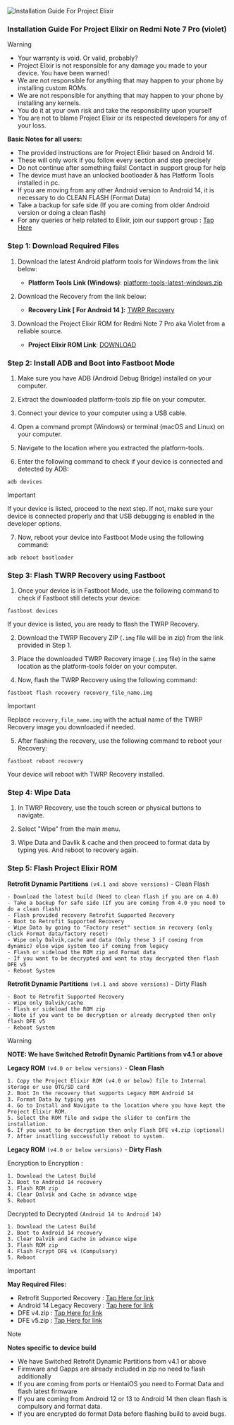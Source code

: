 ![Installation Guide For Project Elixir](https://i.imgur.com/42LxtAl.png)

### Installation Guide For Project Elixir on Redmi Note 7 Pro (violet)

> [!Warning]
> * Your warranty is void. Or valid, probably?
> * Project Elixir is not responsible for any damage you made to your device. You have been warned!
> * We are not responsible for anything that may happen to your phone by installing custom ROMs.
> * We are not responsible for anything that may happen to your phone by installing any kernels.
> * You do it at your own risk and take the responsibility upon yourself
> * You are not to blame Project Elixir or its respected developers for any of your loss.
>
> **Basic Notes for all users:**  
> * The provided instructions are for Project Elixir based on Android 14.
> * These will only work if you follow every section and step precisely
> * Do not continue after something fails! Contact in support group for help
> * The device must have an unlocked bootloader & has Platform Tools installed in pc.
> * If you are moving from any other Android version to Android 14, it is necessary to do CLEAN FLASH (Format Data)
> * Take a backup for safe side (If you are coming from older Android version or doing a clean flash)
> * For any queries or help related to Elixir, join our support group : [Tap Here](https://telegram.me/Elixir_Discussion)  



### Step 1: Download Required Files
1. Download the latest Android platform tools for Windows from the link below:
   - **Platform Tools Link (Windows)**: [platform-tools-latest-windows.zip](https://dl.google.com/android/repository/platform-tools-latest-windows.zip)

2. Download the Recovery from the link below:
   - **Recovery Link [ For Android 14 ]:** [TWRP Recovery](https://www.pling.com/p/1623145/)

3. Download the Project Elixir ROM for Redmi Note 7 Pro aka Violet from a reliable source.
   - **Project Elixir ROM Link**: [DOWNLOAD](https://projectelixiros.com/device/violet)

### Step 2: Install ADB and Boot into Fastboot Mode
1. Make sure you have ADB (Android Debug Bridge) installed on your computer. 

2. Extract the downloaded platform-tools zip file on your computer.

3. Connect your device to your computer using a USB cable.

4. Open a command prompt (Windows) or terminal (macOS and Linux) on your computer.

5. Navigate to the location where you extracted the platform-tools.

6. Enter the following command to check if your device is connected and detected by ADB:

```
adb devices
```
> [!Important]
> If your device is listed, proceed to the next step. If not, make sure your device is connected properly and that USB debugging is enabled in the developer options.

7. Now, reboot your device into Fastboot Mode using the following command:

```
adb reboot bootloader
```

### Step 3: Flash TWRP Recovery using Fastboot
1. Once your device is in Fastboot Mode, use the following command to check if Fastboot still detects your device:

```
fastboot devices
```

If your device is listed, you are ready to flash the TWRP Recovery.

2. Download the TWRP Recovery ZIP (`.img` file will be in zip) from the link provided in Step 1.

3. Place the downloaded TWRP Recovery image (`.img` file) in the same location as the platform-tools folder on your computer.

4. Now, flash the TWRP Recovery using the following command:

```
fastboot flash recovery recovery_file_name.img
```
> [!Important]
> Replace `recovery_file_name.img` with the actual name of the TWRP Recovery image you downloaded if needed.

5. After flashing the recovery, use the following command to reboot your Recovery:

```
fastboot reboot recovery
```

Your device will reboot with TWRP Recovery installed.

### Step 4: Wipe Data
1. In TWRP Recovery, use the touch screen or physical buttons to navigate.

2. Select "Wipe" from the main menu.

3. Wipe Data and Davlik & cache and then proceed to format data by typing yes. And reboot to recovery again.

### Step 5: Flash Project Elixir ROM

**Retrofit Dynamic Partitions** `(v4.1 and above versions)` - Clean Flash
```
- Download the latest build (Need to clean flash if you are on 4.0)
- Take a backup for safe side (If you are coming from 4.0 you need to do a clean flash)
- Flash provided recovery Retrofit Supported Recovery
- Boot to Retrofit Supported Recovery
- Wipe Data by going to "Factory reset" section in recovery (only click Format data/factory reset)
﻿﻿- Wipe only Dalvik,cache and data (Only these 3 if coming from dynamic) else wipe system too if coming from legacy
﻿﻿- Flash or sideload the ROM zip and Format data
- If you want to be decrypted and want to stay decrypted then flash DFE v5
- Reboot System
```

**Retrofit Dynamic Partitions** `(v4.1 and above versions)` - Dirty Flash
```
- Boot to Retrofit Supported Recovery
- Wipe only Dalvik/cache
- Flash or sideload the ROM zip
﻿﻿- Note if you want to be decryption or already decrypted then only flash DFE v5
- Reboot System
```
> [!Warning]
> **NOTE: We have Switched Retrofit Dynamic Partitions from v4.1 or above**


**Legacy ROM** `(v4.0 or below versions)` - **Clean Flash**
```
1. Copy the Project Elixir ROM (v4.0 or below) file to Internal storage or use OTG/SD card
2. Boot In the recovery that supports Legacy ROM Android 14
3. Format Data by typing yes
4. Go to Install and Navigate to the location where you have kept the Project Elixir ROM.
5. Select the ROM file and swipe the slider to confirm the installation.
6. If you want to be decryption then only Flash DFE v4.zip (optional)
7. After insatlling successfully reboot to system.
```

**Legacy ROM** `(v4.0 or below versions)` - **Dirty Flash**

Encryption to Encryption :
```
1. Download the Latest Build
2. Boot to Android 14 recovery
3. Flash ROM zip
4. Clear Dalvik and Cache in advance wipe
5. Reboot
```

Decrypted to Decrypted `(Android 14 to Android 14)`
```
1. Download the Latest Build
2. Boot to Android 14 recovery
3. Clear Dalvik and Cache in advance wipe
3. Flash ROM zip
4. Flash Fcrypt DFE v4 (Compulsory)
5. Reboot
```

> [!Important]
> **May Required Files:**
> * Retrofit Supported Recovery : [Tap Here for link](https://sourceforge.net/projects/project-elixir/files/fourteen/violet/recovery/recovery_ProjectElixir_4.1_violet-14.0-20240221-1451-OFFICIAL.img/download)
> * Android 14 Legacy Recovery : [Tap here for link](https://sourceforge.net/projects/project-elixir/files/fourteen/violet/recovery/recovery.img/download)
> * DFE v4.zip : [Tap Here for link](https://sourceforge.net/projects/project-elixir/files/fourteen/violet/dfe/DFE%20v4.zip/download)
> * DFE v5.zip : [Tap Here for link](https://sourceforge.net/projects/project-elixir/files/fourteen/violet/dfe/DFE%20v5.zip/download)


> [!Note] 
> **Notes specific to device build**
> * We have Switched Retrofit Dynamic Partitions from v4.1 or above
> * Firmware and Gapps are already included in zip no need to flash additionally
> * If you are coming from ports or HentaiOS you need to Format Data and flash latest firmware
> * If you are coming from Android 12 or 13 to Android 14 then clean flash is compulsory and format data.
> * If you are encrypted do format Data before flashing build to avoid bugs.

